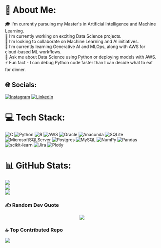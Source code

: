 # 💫 About Me:
🎓 I'm currently pursuing my Master's in Artificial Intelligence and Machine Learning. <br> 🔭 I’m currently working on exciting Data Science projects. <br>👯 I’m looking to collaborate on Machine Learning and AI initiatives. <br>🌱 I’m currently learning Generative AI and MLOps, along with AWS for cloud-based ML workflows. <br>💬 Ask me about Data Science using Python or deploying models with AWS. <br>⚡ Fun fact - I can debug Python code faster than I can decide what to eat for dinner.


## 🌐 Socials:
[![Instagram](https://img.shields.io/badge/Instagram-%23E4405F.svg?logo=Instagram&logoColor=white)](https://www.instagram.com/bhumii10_/) [![LinkedIn](https://img.shields.io/badge/LinkedIn-%230077B5.svg?logo=linkedin&logoColor=white)](https://linkedin.com/in/bhumi-joshi) 

<!-- [![Twitter](https://img.shields.io/badge/Twitter-%231DA1F2.svg?logo=Twitter&logoColor=white)](https://twitter.com/prince_kheni) -->

# 💻 Tech Stack:
![C](https://img.shields.io/badge/c-%2300599C.svg?style=for-the-badge&logo=c&logoColor=white) ![Python](https://img.shields.io/badge/python-3670A0?style=for-the-badge&logo=python&logoColor=ffdd54) ![R](https://img.shields.io/badge/r-%23276DC3.svg?style=for-the-badge&logo=r&logoColor=white) ![AWS](https://img.shields.io/badge/AWS-%23FF9900.svg?style=for-the-badge&logo=amazon-aws&logoColor=white) ![Oracle](https://img.shields.io/badge/Oracle-F80000?style=for-the-badge&logo=oracle&logoColor=white) ![Anaconda](https://img.shields.io/badge/Anaconda-%2344A833.svg?style=for-the-badge&logo=anaconda&logoColor=white) ![SQLite](https://img.shields.io/badge/sqlite-%2307405e.svg?style=for-the-badge&logo=sqlite&logoColor=white) ![MicrosoftSQLServer](https://img.shields.io/badge/Microsoft%20SQL%20Sever-CC2927?style=for-the-badge&logo=microsoft%20sql%20server&logoColor=white) ![Postgres](https://img.shields.io/badge/postgres-%23316192.svg?style=for-the-badge&logo=postgresql&logoColor=white) ![MySQL](https://img.shields.io/badge/mysql-%2300f.svg?style=for-the-badge&logo=mysql&logoColor=white) ![NumPy](https://img.shields.io/badge/numpy-%23013243.svg?style=for-the-badge&logo=numpy&logoColor=white) ![Pandas](https://img.shields.io/badge/pandas-%23150458.svg?style=for-the-badge&logo=pandas&logoColor=white) ![scikit-learn](https://img.shields.io/badge/scikit--learn-%23F7931E.svg?style=for-the-badge&logo=scikit-learn&logoColor=white) ![Jira](https://img.shields.io/badge/jira-%230A0FFF.svg?style=for-the-badge&logo=jira&logoColor=white) ![Plotly](https://img.shields.io/badge/Plotly-%233F4F75.svg?style=for-the-badge&logo=plotly&logoColor=white)

# 📊 GitHub Stats:
![](https://github-readme-stats.vercel.app/api?username=Bhumii1011&theme=dark&hide_border=false&include_all_commits=false&count_private=false)<br/>
![](https://github-readme-streak-stats.herokuapp.com/?user=Bhumii1011&theme=dark&hide_border=false)<br/>
![](https://github-readme-stats.vercel.app/api/top-langs/?username=Bhumii1011&theme=dark&hide_border=false&include_all_commits=true&count_private=true&layout=compact)

### ✍️ Random Dev Quote
<p align="center">
  <img src="https://quotes-github-readme.vercel.app/api?type=horizontal&theme=radical" />
</p>

### 🔝 Top Contributed Repo
![](https://github-contributor-stats.vercel.app/api?username=Bhumii1011&limit=5&theme=dark&combine_all_yearly_contributions=true)


